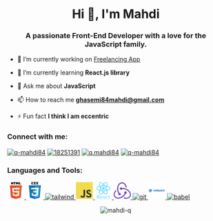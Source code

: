 <h1 align="center">Hi 👋, I'm Mahdi</h1>
<h3 align="center">A passionate Front-End Developer with a love for the JavaScript family.</h3>

- 🔭 I’m currently working on [Freelancing App](https://github.com/mahdi-q/Freelancing-App-Project.git)

- 🌱 I’m currently learning **React.js library**

- 💬 Ask me about **JavaScript**

- 📫 How to reach me **[ghasemi84mahdi@gmail.com](mailto:ghasemi84mahdi@gmail.com)**

- ⚡ Fun fact **I think I am eccentric**

<h3 align="left">Connect with me:</h3>
<p align="left">
  <a href="https://linkedin.com/in/q-mahdi84" target="blank"><img align="center" src="https://raw.githubusercontent.com/rahuldkjain/github-profile-readmegenerator/master/src/images/icons/Social/linked-in-alt.svg" alt="q-mahdi84" height="30" width="40" /></a>
  <a href="https://stackoverflow.com/users/18251391" target="blank"><img align="center" src="https://raw.githubusercontent.com/rahuldkjain/github-profile-readme-generator/master/src/images/icons/Social/stack-overflow.svg" alt="18251391" height="30" width="40" /></a>
  <a href="https://instagram.com/q.mahdi84" target="blank"><img align="center" src="https://raw.githubusercontent.com/rahuldkjain/github-profile-readme-generator/master/src/images/icons/Social/instagram.svg" alt="q.mahdi84" height="30" width="40" /></a>
  <a href="https://dev.to/q-mahdi84" target="blank"><img align="center" src="https://raw.githubusercontent.com/rahuldkjain/github-profile-readme-generator/master/src/images/icons/Social/devto.svg" alt="q-mahdi84" height="30" width="40" /></a>
</p>

<h3 align="left">Languages and Tools:</h3>
<p align="left"> 
  <a href="https://www.w3.org/html/" target="_blank" rel="noreferrer"> <img src="https://raw.githubusercontent.com/devicons/devicon/master/icons/html5/html5-original-wordmark.svg" alt="html5" width="40" height="40"/> </a> 
  <a href="https://www.w3schools.com/css/" target="_blank" rel="noreferrer"> <img src="https://raw.githubusercontent.com/devicons/devicon/master/icons/css3/css3-original-wordmark.svg" alt="css3" width="40" height="40"/> </a> 
  <a href="https://tailwindcss.com/" target="_blank" rel="noreferrer"> <img src="https://www.vectorlogo.zone/logos/tailwindcss/tailwindcss-icon.svg" alt="tailwind" width="40" height="40"/> </a> 
  <a href="https://developer.mozilla.org/en-US/docs/Web/JavaScript" target="_blank" rel="noreferrer"> <img src="https://raw.githubusercontent.com/devicons/devicon/master/icons/javascript/javascript-original.svg" alt="javascript" width="40" height="40"/> </a> 
  <a href="https://reactjs.org/" target="_blank" rel="noreferrer"> <img src="https://raw.githubusercontent.com/devicons/devicon/master/icons/react/react-original-wordmark.svg" alt="react" width="40" height="40"/> </a> 
  <a href="https://redux.js.org" target="_blank" rel="noreferrer"> <img src="https://raw.githubusercontent.com/devicons/devicon/master/icons/redux/redux-original.svg" alt="redux" width="40" height="40"/> </a> 
  <a href="https://git-scm.com/" target="_blank" rel="noreferrer"> <img src="https://www.vectorlogo.zone/logos/git-scm/git-scm-icon.svg" alt="git" width="40" height="40"/> </a> 
  <a href="https://webpack.js.org" target="_blank" rel="noreferrer"> <img src="https://raw.githubusercontent.com/devicons/devicon/d00d0969292a6569d45b06d3f350f463a0107b0d/icons/webpack/webpack-original-wordmark.svg" alt="webpack" width="40" height="40"/> </a> 
  <a href="https://babeljs.io/" target="_blank" rel="noreferrer"> <img src="https://www.vectorlogo.zone/logos/babeljs/babeljs-icon.svg" alt="babel" width="40" height="40"/> </a> 
</p>

<p align="center">
  <img src="https://github-readme-stats.vercel.app/api/top-langs?username=mahdi-q&show_icons=true&locale=en&layout=compact&theme=dark" alt="mahdi-q" />
</p>
